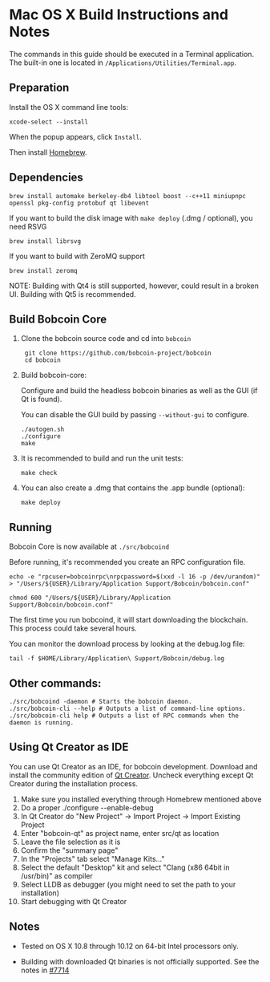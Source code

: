 Mac OS X Build Instructions and Notes
====================================
The commands in this guide should be executed in a Terminal application.
The built-in one is located in `/Applications/Utilities/Terminal.app`.

Preparation
-----------
Install the OS X command line tools:

`xcode-select --install`

When the popup appears, click `Install`.

Then install [Homebrew](https://brew.sh).

Dependencies
----------------------

    brew install automake berkeley-db4 libtool boost --c++11 miniupnpc openssl pkg-config protobuf qt libevent

If you want to build the disk image with `make deploy` (.dmg / optional), you need RSVG

    brew install librsvg

If you want to build with ZeroMQ support
    
    brew install zeromq

NOTE: Building with Qt4 is still supported, however, could result in a broken UI. Building with Qt5 is recommended.

Build Bobcoin Core
------------------------

1. Clone the bobcoin source code and cd into `bobcoin`

        git clone https://github.com/bobcoin-project/bobcoin
        cd bobcoin

2.  Build bobcoin-core:

    Configure and build the headless bobcoin binaries as well as the GUI (if Qt is found).

    You can disable the GUI build by passing `--without-gui` to configure.

        ./autogen.sh
        ./configure
        make

3.  It is recommended to build and run the unit tests:

        make check

4.  You can also create a .dmg that contains the .app bundle (optional):

        make deploy

Running
-------

Bobcoin Core is now available at `./src/bobcoind`

Before running, it's recommended you create an RPC configuration file.

    echo -e "rpcuser=bobcoinrpc\nrpcpassword=$(xxd -l 16 -p /dev/urandom)" > "/Users/${USER}/Library/Application Support/Bobcoin/bobcoin.conf"

    chmod 600 "/Users/${USER}/Library/Application Support/Bobcoin/bobcoin.conf"

The first time you run bobcoind, it will start downloading the blockchain. This process could take several hours.

You can monitor the download process by looking at the debug.log file:

    tail -f $HOME/Library/Application\ Support/Bobcoin/debug.log

Other commands:
-------

    ./src/bobcoind -daemon # Starts the bobcoin daemon.
    ./src/bobcoin-cli --help # Outputs a list of command-line options.
    ./src/bobcoin-cli help # Outputs a list of RPC commands when the daemon is running.

Using Qt Creator as IDE
------------------------
You can use Qt Creator as an IDE, for bobcoin development.
Download and install the community edition of [Qt Creator](https://www.qt.io/download/).
Uncheck everything except Qt Creator during the installation process.

1. Make sure you installed everything through Homebrew mentioned above
2. Do a proper ./configure --enable-debug
3. In Qt Creator do "New Project" -> Import Project -> Import Existing Project
4. Enter "bobcoin-qt" as project name, enter src/qt as location
5. Leave the file selection as it is
6. Confirm the "summary page"
7. In the "Projects" tab select "Manage Kits..."
8. Select the default "Desktop" kit and select "Clang (x86 64bit in /usr/bin)" as compiler
9. Select LLDB as debugger (you might need to set the path to your installation)
10. Start debugging with Qt Creator

Notes
-----

* Tested on OS X 10.8 through 10.12 on 64-bit Intel processors only.

* Building with downloaded Qt binaries is not officially supported. See the notes in [#7714](https://github.com/bitcoin/bitcoin/issues/7714)

